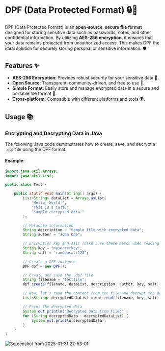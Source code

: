 # DPF (Data Protected Format) 🔒📁

DPF (Data Protected Format) is an **open-source**, **secure file format** designed for storing sensitive data such as passwords, notes, and other confidential information. By utilizing **AES-256 encryption**, it ensures that your data remains protected from unauthorized access. This makes DPF the ideal solution for securely storing personal or sensitive information. 🛡️

## Features ✨

- **AES-256 Encryption**: Provides robust security for your sensitive data 🔐.
- **Open Source**: Transparent, community-driven, and free to use 🔄.
- **Simple Format**: Easily store and manage encrypted data in a secure and portable file format 📂.
- **Cross-platform**: Compatible with different platforms and tools 🌍.

## Usage 📚

### Encrypting and Decrypting Data in Java

The following Java code demonstrates how to create, save, and decrypt a `.dpf` file using the DPF format. 

#### Example:

```java
import java.util.Arrays;
import java.util.List;

public class Test {

    public static void main(String[] args) {
        List<String> dataList = Arrays.asList(
            "Hello, World!",
            "This is a test.",
            "Sample encrypted data."
        );

        // Metadata information
        String description = "Sample file with encrypted data";
        String author = "John Doe";

        // Encryption key and salt (make sure these match when reading the file)
        String key = "mysecretkey";
        String salt = "randomsalt123";

        // Create a DPF instance
        DPF dpf = new DPF();

        // Create and save the .dpf file
        String filename = "testfile";
        dpf.create(filename, dataList, description, author, key, salt);

        // Now, let's read the content from the file and decrypt the data
        List<String> decryptedDataList = dpf.read(filename, key, salt);

        // Print the decrypted data
        System.out.println("Decrypted Data from file:");
        for (String decryptedData : decryptedDataList) {
            System.out.println(decryptedData);
        }
    }
}
```
![Screenshot from 2025-01-31 22-53-01](https://github.com/user-attachments/assets/507bc0bd-690a-484d-b262-22242a377feb)
